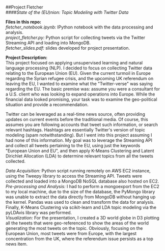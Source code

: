 ##Project Fletcher  
####*State of the (EU)nion:  Topic Modeling with Twitter Data*  

**Files in this repo:**  
*fletcher_notebook.ipynb:*  IPython notebook with the data processing and analysis.    
*project_fletcher.py:*  Python script for collecting tweets via the Twitter Streaming API and loading into MongoDB.  
*fletcher_slides.pdf:*  slides developed for project presentation.  

**Project Description:**  
This project focused on applying unsupervised learning and natural language processing (NLP).  I decided to focus on collecting Twitter data relating to the European Union (EU).  Given the current turmoil in Europe regarding the Syrian refugee crisis, and the upcoming UK referendum on leaving the EU, I wanted to examine what the "Twitter-verse" was saying regarding the EU.  The basic premise was:  assume you were a consultant for a U.S. client who was looking to expand operations into Europe.  While the financial data looked promising, your task was to examine the geo-political situation and provide a recommendation.  

Twitter can be leveraged as a real-time news source, often providing updates on current events before the traditional media.  Of course, this assumes you are following accounts that tweet such information, or search relevant hashtags.  Hashtags are essentially Twitter's version of topic modeling (spam notwithstanding).  But I went into this project assuming I had none of this information.  My goal was to leverage the Streaming API and collect all tweets pertaining to the EU, using just the keywords "European Union and EU", and then apply K-Means Clustering and Latent Dirichlet Allocation (LDA) to determine relevant topics from all the tweets collected.  

*Data Acquisition:*  Python script running remotely on AWS EC2 instance, using the Tweepy library to access the Streaming API.  Tweets were collected and loaded into a MongoDB NoSQL database also hosted on EC2.  
*Pre-processing and Analysis:*  I had to perform a mongoexport from the EC2 to my local machine, due to the size of the database, the PyMongo library was unable to extract the data directly from MongoDB without hanging up the kernel.  Pandas was used to clean and transform the data for analysis.  Finally, K-Means Clustering via scikit-learn and LDA topic modeling via the pyLDAvis library was performed.  
*Visualization:*  For the presentation, I created a 3D world globe in D3 plotting all the tweets that were geo-referenced to show the areas of the world generating the most tweets on the topic.  Obviously, focusing on the European Union, most tweets were from Europe, with the largest concentration from the UK, where the referendum issue persists as a top news item.  
